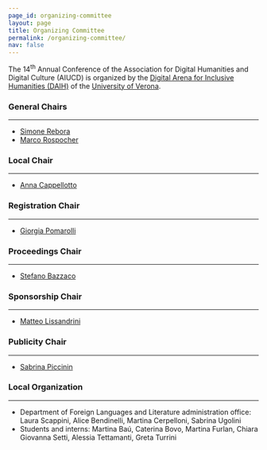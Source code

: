 ```yaml
---
page_id: organizing-committee
layout: page
title: Organizing Committee
permalink: /organizing-committee/
nav: false
---
```


The 14<sup>th</sup> Annual Conference of the Association for Digital Humanities and Digital Culture (AIUCD) is organized by the [Digital Arena for Inclusive Humanities (DAIH)](https://daih.eu) of the [University of Verona](https://www.univr.it).


### General Chairs
---
* [Simone Rebora](https://www.dlls.univr.it/?ent=persona&id=19903&lang=en)
* [Marco Rospocher](https://marcorospocher.com/)

### Local Chair
---
* [Anna Cappellotto](https://www.dlls.univr.it/?ent=persona&id=19979&lang=en)

### Registration Chair
---
* [Giorgia Pomarolli](https://www.dlls.univr.it/?ent=persona&id=32248&lang=en)

### Proceedings Chair
---
* [Stefano Bazzaco](https://www.dlls.univr.it/?ent=persona&id=21234&lang=en)

### Sponsorship Chair
---
* [Matteo Lissandrini](https://www.dlls.univr.it/?ent=persona&id=7657&lang=en)

### Publicity Chair
---
* [Sabrina Piccinin](https://www.dlls.univr.it/?ent=persona&id=20070&lang=en)

### Local Organization
---
* Department of Foreign Languages and Literature administration office: Laura Scappini, Alice Bendinelli, Martina Cerpelloni, Sabrina  Ugolini
* Students and interns: Martina Baú, Caterina Bovo, Martina Furlan, Chiara Giovanna Setti, Alessia Tettamanti, Greta Turrini